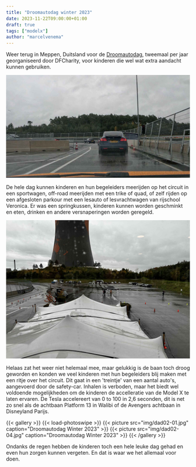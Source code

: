 ```yaml
---
title: "Droomautodag winter 2023"
date: 2023-11-22T09:00:00+01:00
draft: true
tags: ["modelx"]
author: "marcelvenema"
---
```


Weer terug in Meppen, Duitsland voor de [Droomautodag](https://droomautodag.nl), tweemaal per jaar georganiseerd door DFCharity, voor kinderen die wel wat extra aandacht kunnen gebruiken.

![image](img/title.jpg)

De hele dag kunnen kinderen en hun begeleiders meerijden op het circuit in een sportwagen, off-road meerijden met een trike of quad, of zelf rijden op een afgesloten parkour met een lesauto of lesvrachtwagen van rijschool Veronica. Er was een springkussen, kinderen kunnen worden geschminkt en eten, drinken en andere versnaperingen worden geregeld.

![image](img/dad02-03.jpg)

Helaas zat het weer niet helemaal mee, maar gelukkig is de baan toch droog geworden en konden we veel kinderen met hun begeleiders blij maken met een ritje over het circuit. Dit gaat in een 'treintje' van een aantal auto's, aangevoerd door de safety-car. Inhalen is verboden, maar het biedt wel voldoende mogelijkheden om de kinderen de accelleratie van de Model X te laten ervaren. De Tesla accelereert van 0 to 100 in 2,6 seconden, dit is net zo snel als de achtbaan Platform 13 in Walibi of de Avengers achtbaan in Disneyland Parijs.   

{{< gallery >}} {{< load-photoswipe >}}
{{< picture src="img/dad02-01.jpg" caption="Droomautodag Winter 2023" >}}
{{< picture src="img/dad02-04.jpg" caption="Droomautodag Winter 2023" >}}
{{< /gallery >}}

Ondanks de regen hebben de kinderen toch een hele leuke dag gehad en even hun zorgen kunnen vergeten. En dat is waar we het allemaal voor doen.
